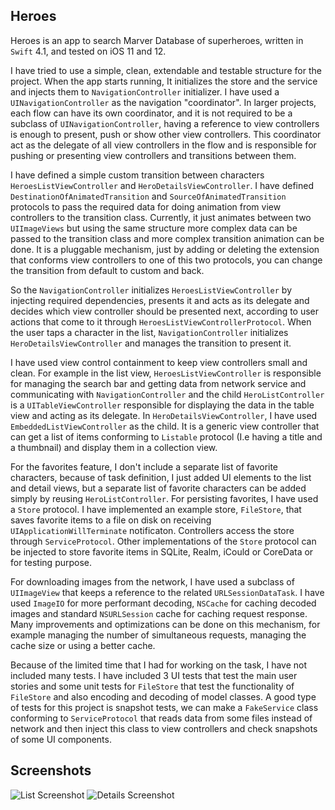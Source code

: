 ## Heroes

Heroes is an app to search Marver Database of superheroes, written in `Swift` 4.1, and tested on iOS 11 and 12.

I have tried to use a simple, clean, extendable and testable structure for the project. When the app starts running, It initializes the store and the service and injects them to `NavigationController` initializer. I have used a `UINavigationController` as the navigation "coordinator". In larger projects, each flow can have its own coordinator, and it is not required to be a subclass of `UINavigationController`, having a reference to view controllers is enough to present, push or show other view controllers. This coordinator act as the delegate of all view controllers in the flow and is responsible for pushing or presenting view controllers and transitions between them.

I have defined a simple custom transition between characters `HeroesListViewController` and `HeroDetailsViewController`. I have defined `DestinationOfAnimatedTransition` and `SourceOfAnimatedTransition` protocols to pass the required data for doing animation from view controllers to the transition class. Currently, it just animates between two `UIImageViews` but using the same structure more complex data can be passed to the transition class and more complex transition animation can be done. It is a pluggable mechanism, just by adding or deleting the extension that conforms view controllers to one of this two protocols, you can change the transition from default to custom and back.

So the `NavigationController` initializes `HeroesListViewController` by injecting required dependencies, presents it and acts as its delegate and decides which view controller should be presented next, according to user actions that come to it through `HeroesListViewControllerProtocol`. When the user taps a character in the list, `NavigationController` initializes `HeroDetailsViewController` and manages the transition to present it.

I have used view control containment to keep view controllers small and clean. For example in the list view, `HeroesListViewController` is responsible for managing the search bar and getting data from network service and communicating with `NavigationController` and the child `HeroListController` is a `UITableViewController` responsible for displaying the data in the table view and acting as its delegate. In `HeroDetailsViewController`, I have used `EmbeddedListViewController` as the child. It is a generic view controller that can get a list of items conforming to `Listable` protocol (I.e having a title and a thumbnail) and display them in a collection view.

For the favorites feature, I don't include a separate list of favorite characters, because of task definition, I just added UI elements to the list and detail views, but a separate list of favorite characters can be added simply by reusing `HeroListController`. For persisting favorites, I have used a `Store` protocol. I have implemented an example store, `FileStore`, that saves favorite items to a file on disk on receiving `UIApplicationWillTerminate` notificaton. Controllers access the store through `ServiceProtocol`. Other implementations of the `Store` protocol can be injected to store favorite items in SQLite, Realm, iCould or CoreData or for testing purpose.

For downloading images from the network, I have used a subclass of `UIImageView` that keeps a reference to the related `URLSessionDataTask`. I have used `ImageIO` for more performant decoding, `NSCache` for caching decoded images and standard `NSURLSession` cache for caching request response. Many improvements and optimizations can be done on this mechanism, for example managing the number of simultaneous requests, managing the cache size or using a better cache.

Because of the limited time that I had for working on the task, I have not included many tests. I have included 3 UI tests that test the main user stories and some unit tests for `FileStore` that test the functionality of `FileStore` and also encoding and decoding of model classes. A good type of tests for this project is snapshot tests, we can make a `FakeService` class conforming to `ServiceProtocol` that reads data from some files instead of network and then inject this class to view controllers and check snapshots of some UI components.

## Screenshots

![List Screenshot](https://gitlab.com/abbasmousavi/Heroes/raw/master/Screenshots/List.png)
![Details Screenshot](https://gitlab.com/abbasmousavi/Heroes/raw/master/Screenshots/Details.png)